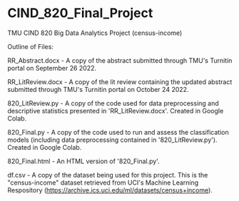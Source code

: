 # CIND_820_Final_Project
TMU CIND 820 Big Data Analytics Project (census-income)

Outline of Files:

RR_Abstract.docx - A copy of the abstract submitted through TMU's Turnitin portal on September 26 2022.

RR_LitReview.docx - A copy of the lit review containing the updated abstract submitted through TMU's Turnitin portal on October 24 2022.

820_LitReview.py - A copy of the code used for data preprocessing and descriptive statistics presented in 'RR_LitReview.docx'. Created in Google Colab.

820_Final.py - A copy of the code used to run and assess the classification models (including data preprocessing contained in '820_LitReview.py'). Created in Google Colab.

820_Final.html - An HTML version of '820_Final.py'.

df.csv - A copy of the dataset being used for this project. This is the "census-income" dataset retrieved from UCI's Machine Learning Respository (https://archive.ics.uci.edu/ml/datasets/census+income).

